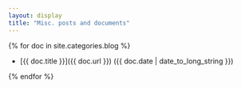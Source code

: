 ```yaml
---
layout: display
title: "Misc. posts and documents"
---
```


{% for doc in site.categories.blog %}
* [{{ doc.title }}]({{ doc.url }}) ({{ doc.date | date_to_long_string }})

{% endfor %}

<!--  LocalWords:  UC overfit Advisors GPU Helle Bunzel Jarad Niemi Mervyn UCSD
 -->
<!--  LocalWords:  Marasinghe NBER dbframe SQL oosanalysis Advisor Anwen Xiying
 -->
<!--  LocalWords:  advisor Liu Richey Ozgu Serttas Yihui Xie Econometrica endif
 -->
<!--  LocalWords:  endfor
 -->

